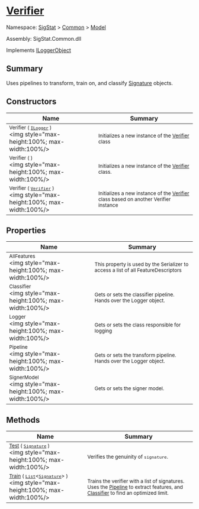# [Verifier](./Verifier.md)

Namespace: [SigStat]() > [Common](./../README.md) > [Model](./README.md)

Assembly: SigStat.Common.dll

Implements [ILoggerObject](./../ILoggerObject.md)

## Summary
Uses pipelines to transform, train on, and classify [Signature](https://github.com/hargitomi97/sigstat/blob/master/docs/md/SigStat/Common/Signature.md) objects.

## Constructors

| Name | Summary | 
| --- | --- | 
| <sub>Verifier ( [`ILogger`](https://docs.microsoft.com/en-us/dotnet/api/Microsoft.Extensions.Logging.ILogger) )</sub><div style="pointer-events:none; cursor:default; width=200"><img style="max-height:100%; max-width:100%/></div>| <sub>Initializes a new instance of the [Verifier](https://github.com/hargitomi97/sigstat/blob/master/docs/md/SigStat/Common/Model/Verifier.md) class</sub>| <br>
| <sub>Verifier (  )</sub><div style="pointer-events:none; cursor:default; width=200"><img style="max-height:100%; max-width:100%/></div>| <sub>Initializes a new instance of the [Verifier](https://github.com/hargitomi97/sigstat/blob/master/docs/md/SigStat/Common/Model/Verifier.md) class.</sub>| <br>
| <sub>Verifier ( [`Verifier`](./Verifier.md) )</sub><div style="pointer-events:none; cursor:default; width=200"><img style="max-height:100%; max-width:100%/></div>| <sub>Initializes a new instance of the [Verifier](https://github.com/hargitomi97/sigstat/blob/master/docs/md/SigStat/Common/Model/Verifier.md) class based on another Verifier instance</sub>| <br>


## Properties

| Name | Summary | 
| --- | --- | 
| <sub>AllFeatures</sub><div style="pointer-events:none; cursor:default; width=200"><img style="max-height:100%; max-width:100%/></div>| <sub>This property is used by the Serializer to access a list of all FeatureDescriptors</sub>| <br>
| <sub>Classifier</sub><div style="pointer-events:none; cursor:default; width=200"><img style="max-height:100%; max-width:100%/></div>| <sub>Gets or sets the classifier pipeline. Hands over the Logger object.</sub>| <br>
| <sub>Logger</sub><div style="pointer-events:none; cursor:default; width=200"><img style="max-height:100%; max-width:100%/></div>| <sub>Gets or sets the class responsible for logging</sub>| <br>
| <sub>Pipeline</sub><div style="pointer-events:none; cursor:default; width=200"><img style="max-height:100%; max-width:100%/></div>| <sub>Gets or sets the transform pipeline. Hands over the Logger object.</sub>| <br>
| <sub>SignerModel</sub><div style="pointer-events:none; cursor:default; width=200"><img style="max-height:100%; max-width:100%/></div>| <sub>Gets or sets the signer model.</sub>| <br>


## Methods

| Name | Summary | 
| --- | --- | 
| <sub>[Test](./Methods/Verifier-100664171.md) ( [`Signature`](./../Signature.md) )</sub><div style="pointer-events:none; cursor:default; width=200"><img style="max-height:100%; max-width:100%/></div>| <sub>Verifies the genuinity of `signature`.</sub>| <br>
| <sub>[Train](./Methods/Verifier-100664170.md) ( [`List`](https://docs.microsoft.com/en-us/dotnet/api/System.Collections.Generic.List-1)\<[`Signature`](./../Signature.md)> )</sub><div style="pointer-events:none; cursor:default; width=200"><img style="max-height:100%; max-width:100%/></div>| <sub>Trains the verifier with a list of signatures. Uses the [Pipeline](https://github.com/hargitomi97/sigstat/blob/master/docs/md/SigStat/Common/Model/Verifier.md) to extract features,  and [Classifier](https://github.com/hargitomi97/sigstat/blob/master/docs/md/SigStat/Common/Model/Verifier.md) to find an optimized limit.</sub>| <br>


